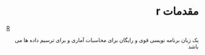 # <div dir="rtl"> مقدمات r </div>

[R](http://www.r-project.org/) <div dir="rtl"> یک زبان برنامه نویسی قوی و رایگان برای محاسبات آماری و برای ترسیم داده ها می باشد </div>
